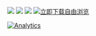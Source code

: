 <a href="https://uptown.pw/FreeBrowser.apk" name="a"><img src="https://bitbucket.org/greatfire/wiki/raw/master/top.png"></a>
<a href="https://uptown.pw/FreeBrowser.apk" name="a"><img src="https://bitbucket.org/greatfire/wiki/raw/master/left.png"></a>
<a href="https://bitbucket.org/greatfire/wiki/raw/master/FreeBrowser.apk" name="a"><img src="https://bitbucket.org/greatfire/wiki/raw/master/right.png"></a>
<a href="https://uptown.pw/FreeBrowser.apk" name="a"><img src="https://bitbucket.org/greatfire/wiki/raw/master/wiki3.png" alt="立即下载自由浏览"></a>

[![Analytics](https://ga-beacon.appspot.com/UA-26222920-39/wiki)](https://github.com/igrigorik/ga-beacon)
